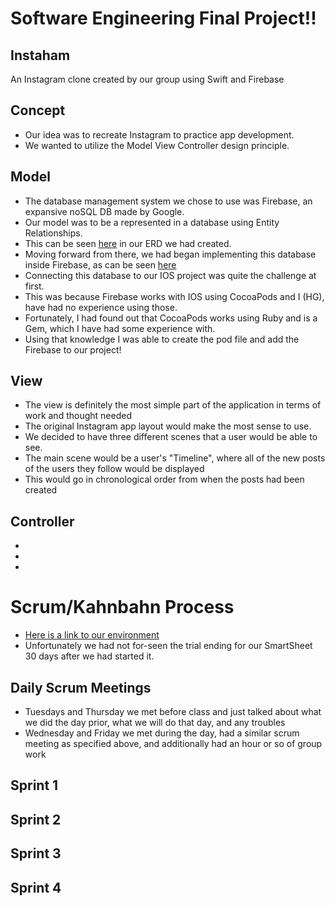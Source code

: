 # Software Engineering Final Project!!
## Instaham
An Instagram clone created by our group using Swift and Firebase

## Concept
- Our idea was to recreate Instagram to practice app development.
- We wanted to utilize the Model View Controller design principle.

## Model
- The database management system we chose to use was Firebase, an expansive noSQL DB made by Google.
- Our model was to be a represented in a database using Entity Relationships.
- This can be seen [here](https://github.com/MosesHimself/Software-Eng-Final-Proj/blob/master/ERD.png) in our ERD we had created.
- Moving forward from there, we had began implementing this database inside Firebase, as can be seen [here](https://github.com/MosesHimself/Software-Eng-Final-Proj/blob/master/sampleDBformat.png)
- Connecting this database to our IOS project was quite the challenge at first.
- This was because Firebase works with IOS using CocoaPods and I (HG), have had no experience using those.
- Fortunately, I had found out that CocoaPods works using Ruby and is a Gem, which I have had some experience with.
- Using that knowledge I was able to create the pod file and add the Firebase to our project!


## View
- The view is definitely the most simple part of the application in terms of work and thought needed
- The original Instagram app layout would make the most sense to use.
- We decided to have three different scenes that a user would be able to see.
- The main scene would be a user's "Timeline", where all of the new posts of the users they follow would be displayed
- This would go in chronological order from when the posts had been created

## Controller
-
-
-

# Scrum/Kahnbahn Process
- [Here is a link to our environment](https://docs.google.com/spreadsheets/d/1bvLWHnr4DOBnJgx6yxXo4vlfA3YVRor0wbPGG8gUI-k/edit?usp=sharing)
- Unfortunately we had not for-seen the trial ending for our SmartSheet 30 days after we had started it.
## Daily Scrum Meetings
- Tuesdays and Thursday we met before class and just talked about what we did the day prior, what we will do that day, and any troubles
- Wednesday and Friday we met during the day, had a similar scrum meeting as specified above, and additionally had an hour or so of group work

## Sprint 1

## Sprint 2

## Sprint 3

## Sprint 4
